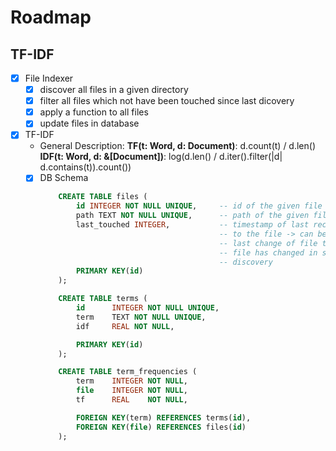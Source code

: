 # Roadmap

## TF-IDF
- [X] File Indexer
  - [X] discover all files in a given directory 
  - [X] filter all files which not have been touched since last dicovery
  - [X] apply a function to all files 
  - [X] update files in database
- [X] TF-IDF
  - General Description:
    **TF(t: Word, d: Document)**: d.count(t) / d.len()
    **IDF(t: Word, d: &[Document])**: log(d.len() / d.iter().filter(|d| d.contains(t)).count())
  - [X] DB Schema
    ```sql
        CREATE TABLE files (
            id INTEGER NOT NULL UNIQUE,     -- id of the given file
            path TEXT NOT NULL UNIQUE,      -- path of the given file
            last_touched INTEGER,           -- timestamp of last recorded change 
                                            -- to the file -> can be compared to
                                            -- last change of file to check if 
                                            -- file has changed in since the last
                                            -- discovery
            PRIMARY KEY(id)
        );

        CREATE TABLE terms (
            id      INTEGER NOT NULL UNIQUE,
            term    TEXT NOT NULL UNIQUE,
            idf     REAL NOT NULL,

            PRIMARY KEY(id)
        );

        CREATE TABLE term_frequencies (
            term    INTEGER NOT NULL,
            file    INTEGER NOT NULL,
            tf      REAL    NOT NULL,

            FOREIGN KEY(term) REFERENCES terms(id),
            FOREIGN KEY(file) REFERENCES files(id)
        );
    ```
